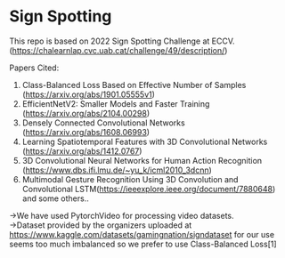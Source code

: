 # Sign Spotting
This repo is based on 2022 Sign Spotting Challenge at ECCV.(https://chalearnlap.cvc.uab.cat/challenge/49/description/)

Papers Cited:
1. Class-Balanced Loss Based on Effective Number of Samples (https://arxiv.org/abs/1901.05555v1) 
2. EfficientNetV2: Smaller Models and Faster Training (https://arxiv.org/abs/2104.00298)
3. Densely Connected Convolutional Networks (https://arxiv.org/abs/1608.06993)
4. Learning Spatiotemporal Features with 3D Convolutional Networks (https://arxiv.org/abs/1412.0767)
5. 3D Convolutional Neural Networks for Human Action Recognition (https://www.dbs.ifi.lmu.de/~yu_k/icml2010_3dcnn)
6. Multimodal Gesture Recognition Using 3D Convolution and Convolutional LSTM(https://ieeexplore.ieee.org/document/7880648)
and some others..


->We have used PytorchVideo for processing video datasets.<br/>
->Dataset provided by the organizers uploaded at https://www.kaggle.com/datasets/gamingnation/signdataset for our use seems too much imbalanced so we prefer to use Class-Balanced Loss[1]
